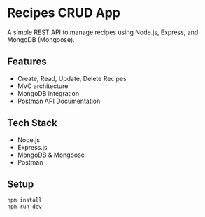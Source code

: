 # Recipes CRUD App

A simple REST API to manage recipes using Node.js, Express, and MongoDB (Mongoose).

## Features

- Create, Read, Update, Delete Recipes
- MVC architecture
- MongoDB integration
- Postman API Documentation

## Tech Stack

- Node.js
- Express.js
- MongoDB & Mongoose
- Postman

## Setup

```bash
npm install
npm run dev
